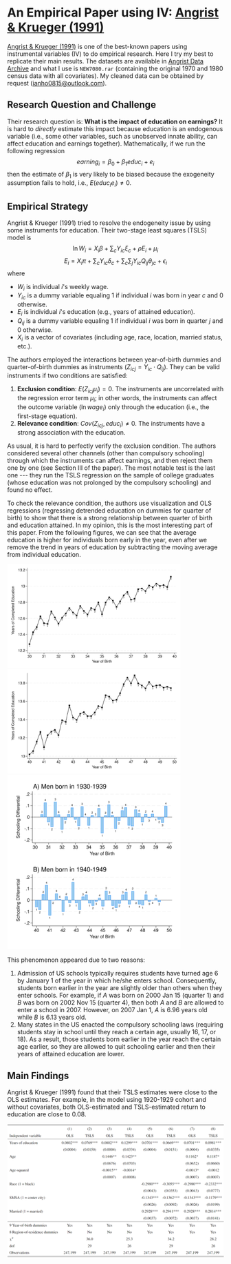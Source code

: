 # An Empirical Paper using IV: [Angrist & Krueger (1991)](https://doi.org/10.2307/2937954)
[Angrist & Krueger (1991)](https://doi.org/10.2307/2937954) is one of the best-known papers using instrumental variables (IV) to do empirical research. Here I try my best to replicate their main results. The datasets are available in [Angrist Data Archive](https://economics.mit.edu/people/faculty/josh-angrist/angrist-data-archive) and what I use is `NEW7080.rar` (containing the original 1970 and 1980 census data with all covariates). My cleaned data can be obtained by request ([ianho0815@outlook.com](mailto:ianho0815@outlook.com?subject=[GitHub]%20AK1991)). 

## Research Question and Challenge
Their research question is: **What is the impact of education on earnings?** It is hard to *directly* estimate this impact because education is an endogenous variable (i.e., some other variables, such as unobserved innate ability, can affect education and earnings together). Mathematically, if we run the following regression
$$earning_i = \beta_0 + \beta_1 educ_i + e_i$$
then the estimate of $\beta_1$ is very likely to be biased because the exogeneity assumption fails to hold, i.e., $E(educ_i e_i) \neq 0$.

## Empirical Strategy
Angrist & Krueger (1991) tried to resolve the endogeneity issue by using some instruments for education. Their two-stage least squares (TSLS) model is
$$\ln W_i = X_i \beta + \sum_c Y_{ic} \xi_c + \rho E_i + \mu_i$$
$$E_i = X_i \pi + \sum_c Y_{ic} \delta_c + \sum_c \sum_j Y_{ic} Q_{ij} \theta_{jc} + \epsilon_i$$
where
  * $W_i$ is individual $i$'s weekly wage.
  * $Y_{ic}$ is a dummy variable equaling 1 if individual $i$ was born in year $c$ and 0 otherwise.
  * $E_i$ is individual $i$'s education (e.g., years of attained education).
  * $Q_{ij}$ is a dummy variable equaling 1 if individual $i$ was born in quarter $j$ and 0 otherwise.
  * $X_i$ is a vector of covariates (including age, race, location, married status, etc.).

The authors employed the interactions between year-of-birth dummies and quarter-of-birth dummies as instruments ($Z_{icj} = Y_{ic} \cdot Q_{ij}$). They can be valid instruments if two conditions are satisfied:
  1. **Exclusion condition**: $E(Z_{icj} \mu_i) = 0$. The instruments are uncorrelated with the regression error term $\mu_i$; in other words, the instruments can affect the outcome variable ($\ln wage_i$) only through the education (i.e., the first-stage equation).
  2. **Relevance condition**: $Cov(Z_{icj}, educ_i) \neq 0$. The instruments have a strong association with the education.

As usual, it is hard to perfectly verify the exclusion condition. The authors considered several other channels (other than compulsory schooling) through which the instruments can affect earnings, and then reject them one by one (see Section III of the paper). The most notable test is the last one --- they run the TSLS regression on the sample of college graduates (whose education was not prolonged by the compulsory schooling) and found no effect.

To check the relevance condition, the authors use visualization and OLS regressions (regressing detrended education on dummies for quarter of birth) to show that there is a strong relationship between quarter of birth and education attained. In my opinion, this is the most interesting part of this paper. From the following figures, we can see that the average education is higher for individuals born early in the year, even after we remove the trend in years of education by subtracting the moving average from individual education.

<img src="./Figures/Figure_1.svg" title="Years of Education and Season of Birth for Men Born 1930-1939, 1980 Census" alt="Years of Education and Season of Birth for Men Born 1930-1939, 1980 Census" style="width:80%"/>
<br>
<img src="./Figures/Figure_2.svg" title="Years of Education and Season of Birth for Men Born 1940-1949, 1980 Census" alt="Years of Education and Season of Birth for Men Born 1940-1949, 1980 Census" style="width:80%"/>
<br>
<img src="./Figures/Figure_4.svg" title="Years of Schooling (Deviation from Moving Average) and Season of Birth for Men Born 1930-1949, 1980 Census" alt="Years of Schooling (Deviation from Moving Average) and Season of Birth for Men Born 1930-1949, 1980 Census" style="width:80%"/>

This phenomenon appeared due to two reasons:
  1. Admission of US schools typically requires students have turned age 6 by January 1 of the year in which he/she enters school. Consequently, students born earlier in the year are slightly older than others when they enter schools. For example, if *A* was born on 2000 Jan 15 (quarter 1) and *B* was born on 2002 Nov 15 (quarter 4), then both *A* and *B* are allowed to enter a school in 2007. However, on 2007 Jan 1, *A* is 6.96 years old while *B* is 6.13 years old.
  2. Many states in the US enacted the compulsory schooling laws (requiring students stay in school until they reach a certain age, usually 16, 17, or 18). As a result, those students born earlier in the year reach the certain age earlier, so they are allowed to quit schooling earlier and then their years of attained education are lower.

## Main Findings
Angrist & Krueger (1991) found that their TSLS estimates were close to the OLS estimates. For example, in the model using 1920-1929 cohort and without covariates, both OLS-estimated and TSLS-estimated return to education are close to 0.08.

<img src="./Tables/Table_4.png" title="OLS and TSLS Estimates of the Return to Education for Men Born 1920-1929, 1970 Census" alt="OLS and TSLS Estimates of the Return to Education for Men Born 1920-1929, 1970 Census" style="width:100%"/>
